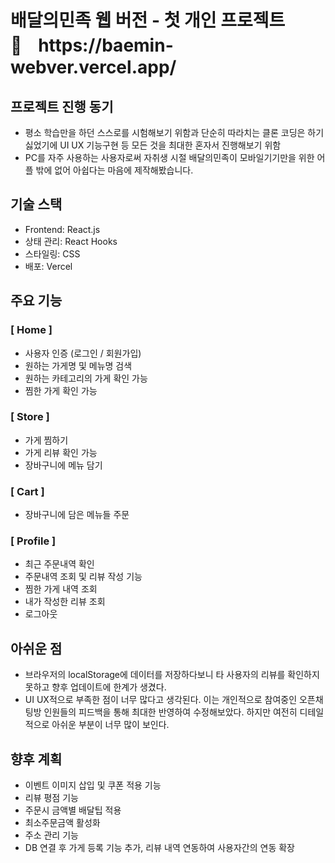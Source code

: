 # 배달의민족 웹 버전 - 첫 개인 프로젝트 <br/> 🔗ㅤhttps://baemin-webver.vercel.app/


## 프로젝트 진행 동기
- 평소 학습만을 하던 스스로를 시험해보기 위함과 단순히 따라치는 클론 코딩은 하기 싫었기에 UI UX 기능구현 등 모든 것을 최대한 혼자서 진행해보기 위함
- PC를 자주 사용하는 사용자로써 자취생 시절 배달의민족이 모바일기기만을 위한 어플 밖에 없어 아쉽다는 마음에 제작해봤습니다.

## 기술 스택
- Frontend: React.js
- 상태 관리: React Hooks
- 스타일링: CSS
- 배포: Vercel

## 주요 기능
  ### [ Home ]
- 사용자 인증 (로그인 / 회원가입)
- 원하는 가게명 및 메뉴명 검색
- 원하는 카테고리의 가게 확인 가능
- 찜한 가게 확인 가능
### [ Store ]
- 가게 찜하기
- 가게 리뷰 확인 가능
- 장바구니에 메뉴 담기
### [ Cart ]
- 장바구니에 담은 메뉴들 주문
### [ Profile ]
- 최근 주문내역 확인
- 주문내역 조회 및 리뷰 작성 기능
- 찜한 가게 내역 조회
- 내가 작성한 리뷰 조회
- 로그아웃

## 아쉬운 점
- 브라우저의 localStorage에 데이터를 저장하다보니 타 사용자의 리뷰를 확인하지 못하고 향후 업데이트에 한계가 생겼다.
- UI UX적으로 부족한 점이 너무 많다고 생각된다. 이는 개인적으로 참여중인 오픈채팅방 인원들의 피드백을 통해 최대한 반영하여 수정해보았다. 하지만 여전히 디테일적으로 아쉬운 부분이 너무 많이 보인다.

## 향후 계획
- 이벤트 이미지 삽입 및 쿠폰 적용 기능
- 리뷰 평점 기능
- 주문시 금액별 배달팁 적용
- 최소주문금액 활성화
- 주소 관리 기능
- DB 연결 후 가게 등록 기능 추가, 리뷰 내역 연동하여 사용자간의 연동 확장
